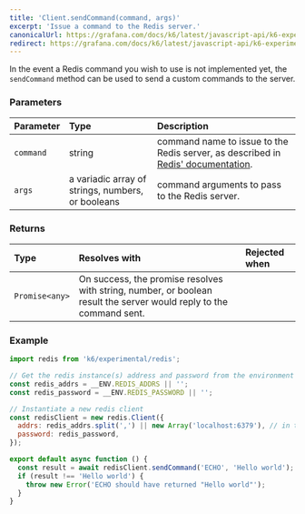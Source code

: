 ```yaml
---
title: 'Client.sendCommand(command, args)'
excerpt: 'Issue a command to the Redis server.'
canonicalUrl: https://grafana.com/docs/k6/latest/javascript-api/k6-experimental/redis/client/client-sendcommand/
redirect: https://grafana.com/docs/k6/latest/javascript-api/k6-experimental/redis/client/client-sendcommand/
---
```


In the event a Redis command you wish to use is not implemented yet, the `sendCommand` method can be used to send a custom commands to the server.

### Parameters

| Parameter | Type   | Description                                                                                                    |
| :-------- | :----- | :------------------------------------------------------------------------------------------------------------- |
| `command` | string | command name to issue to the Redis server, as described in [Redis' documentation](https://redis.io/commands/). |
| `args`    | a variadic array of strings, numbers, or booleans  | command arguments to pass to the Redis server.                                                                 |


### Returns

| Type           | Resolves with                                                                                | Rejected when |
| :------------- | :------------------------------------------------------------------------------------------- | :------------ |
| `Promise<any>` | On success, the promise resolves with string, number, or boolean result the server would reply to the command sent. |               |

### Example

<CodeGroup labels={[]}>

```javascript
import redis from 'k6/experimental/redis';

// Get the redis instance(s) address and password from the environment
const redis_addrs = __ENV.REDIS_ADDRS || '';
const redis_password = __ENV.REDIS_PASSWORD || '';

// Instantiate a new redis client
const redisClient = new redis.Client({
  addrs: redis_addrs.split(',') || new Array('localhost:6379'), // in the form of 'host:port', separated by commas
  password: redis_password,
});

export default async function () {
  const result = await redisClient.sendCommand('ECHO', 'Hello world');
  if (result !== 'Hello world') {
    throw new Error('ECHO should have returned "Hello world"');
  }
}
```

</CodeGroup>